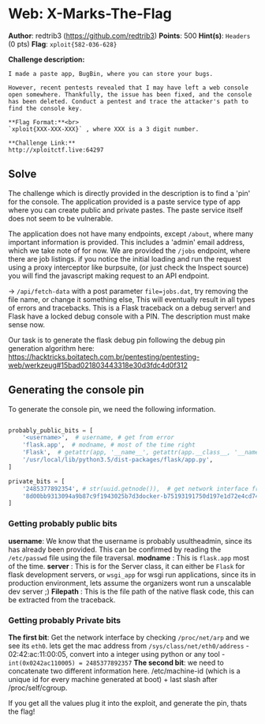 # Web: X-Marks-The-Flag

**Author**: redtrib3 (https://github.com/redtrib3)
**Points**: 500
**Hint(s)**: `Headers` (0 pts)
**Flag**: `xploit{582-036-628}`

**Challenge description:**
```
I made a paste app, BugBin, where you can store your bugs.

However, recent pentests revealed that I may have left a web console open somewhere. Thankfully, the issue has been fixed, and the console has been deleted. Conduct a pentest and trace the attacker's path to find the console key.

**Flag Format:**<br>
`xploit{XXX-XXX-XXX}` , where XXX is a 3 digit number.

**Challenge Link:**
http://xploitctf.live:64297
```

## Solve

The challenge which is directly provided in the description is to find a 'pin' for the console.
The application provided is a paste service type of app where you can create public and private pastes. The paste service itself does not seem to be vulnerable.

The application does not have many endpoints, except `/about`, where many important information is provided. This includes a 'admin' email address, which we take note of for now.
We are provided the `/jobs` endpoint, where there are job listings. if you notice the initial loading and run the request using a proxy interceptor like burpsuite, (or just check the Inspect source) you will find the javascript making request to an API endpoint.

-> `/api/fetch-data` with a post parameter `file=jobs.dat`, try removing the file name, or change it something else, This will eventually result in all types of errors and tracebacks. This is a Flask traceback on a debug server!
and Flask have a locked debug console with a PIN. The description must make sense now.

Our task is to generate the flask debug pin following the debug pin generation algorithm here:
https://hacktricks.boitatech.com.br/pentesting/pentesting-web/werkzeug#15bad021803443318e30d3fdc4d0f312



## Generating the console pin

To generate the console pin, we need the following information.
```python

probably_public_bits = [
    '<username>',  # username, # get from error
    'flask.app',  # modname, # most of the time right
    'Flask',  # getattr(app, '__name__', getattr(app.__class__, '__name__'))
    '/usr/local/lib/python3.5/dist-packages/flask/app.py',
]

private_bits = [
    '2485377892354', # str(uuid.getnode()),  # get network interface from /proc/net/arp, /sys/class/net/<interface>/address
    '8d00bb9313094a9b87c9f1943025b7d3docker-b75193191750d197e1d72e4cd74336af9c6be74930a15c21c28ccfc6ee82e81b.scope', # get_machine_id(), /etc/machine-id + last slash after /proc/self/cgroup
]

```


### Getting probably public bits

**username**: We know that the username is probably usultheadmin, since its has already been provided. This can be confirmed by reading the `/etc/passwd` file using the file traversal.
**modname** : This is `flask.app` most  of the time.
**server**  : This is for the Server class, it can either be `Flask` for flask development servers, or `wsgi_app` for wsgi run applications, since its in production environment, lets assume the organizers wont run a unscalable dev server ;)
**Filepath** : This is the file path of the native flask code, this can be extracted from the traceback.

### Getting probably Private bits

**The first bit**: Get the network interface by checking `/proc/net/arp` and we see its `eth0`. lets get the mac address from `/sys/class/net/eth0/address` - 02:42:ac:11:00:05, convert into a integer using python or any tool - `int(0x0242ac110005) = 2485377892357`
**The second bit**: we need to concatenate two different information here. /etc/machine-id (which is a unique id for every machine generated at boot) + last slash after /proc/self/cgroup.


If you get all the values plug it into the exploit, and generate the pin, thats the flag!



